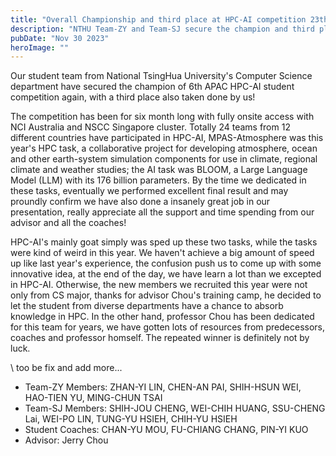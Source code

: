 ```yaml
---
title: "Overall Championship and third place at HPC-AI competition 23th"
description: "NTHU Team-ZY and Team-SJ secure the champion and third place respectfully at 6th Asia-Pacific HPC-AI Student Competition"
pubDate: "Nov 30 2023"
heroImage: ""
---
```


Our student team from National TsingHua University's Computer Science department have secured the champion of 6th APAC HPC-AI student competition again, with a third place also taken done by us!

The competition has been for six month long with fully onsite access with NCI Australia and NSCC Singapore cluster. Totally 24 teams from 12 different countries have participated in HPC-AI, MPAS-Atmosphere was this year's HPC task, a collaborative project for developing atmosphere, ocean and other earth-system simulation components for use in climate, regional climate and weather studies; the AI task was BLOOM, a Large Language Model (LLM) with its 176 billion parameters. By the time we dedicated in these tasks, eventually we performed excellent final result and may proundly confirm we have also done a insanely great job in our presentation, really appreciate all the support and time spending from our advisor and all the coaches!

HPC-AI's mainly goat simply was sped up these two tasks, while the tasks were kind of weird in this year. We haven't achieve a big amount of speed up like last year's experience, the confusion push us to come up with some innovative idea, at the end of the day, we have learn a lot than we excepted in HPC-AI. Otherwise, the new members we recruited this year were not only from CS major, thanks for advisor Chou's training camp, he decided to let the student from diverse departments have a chance to absorb knowledge in HPC. In the other hand, professor Chou has been dedicated for this team for years, we have gotten lots of resources from predecessors, coaches and professor homself. The repeated winner is definitely not by luck.

\\ too be fix and add more...

- Team-ZY Members: ZHAN-YI LIN, CHEN-AN PAI, SHIH-HSUN WEI, HAO-TIEN YU, MING-CHUN TSAI
- Team-SJ Members: SHIH-JOU CHENG, WEI-CHIH HUANG, SSU-CHENG Lai, WEI-PO LIN, TUNG-YU HSIEH, CHIH-YU HSIEH
- Student Coaches: CHAN-YU MOU, FU-CHIANG CHANG, PIN-YI KUO
- Advisor: Jerry Chou
